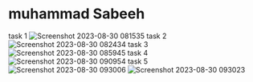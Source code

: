 # muhammad Sabeeh
task 1
![Screenshot 2023-08-30 081535](https://github.com/Sabeeh138/PfFall23/assets/142867481/75465876-b2f0-456f-9bc3-f5502e4b5a0d)
task 2
![Screenshot 2023-08-30 082434](https://github.com/Sabeeh138/PfFall23/assets/142867481/f294f84b-9fde-42bf-b2aa-c1c41fbb0523)
task 3
![Screenshot 2023-08-30 085945](https://github.com/Sabeeh138/PfFall23/assets/142867481/ce9b08d3-9b94-4a63-9899-56319621422b)
task 4
![Screenshot 2023-08-30 090954](https://github.com/Sabeeh138/PfFall23/assets/142867481/7edbac4b-5371-4e40-8886-06c1e85f9c63)
task 5
![Screenshot 2023-08-30 093006](https://github.com/Sabeeh138/PfFall23/assets/142867481/0a78501c-f440-4f66-b132-23e97d9b347d)
![Screenshot 2023-08-30 093023](https://github.com/Sabeeh138/PfFall23/assets/142867481/c6b827aa-757a-41e1-a694-ffdb9eaaa7c9)
